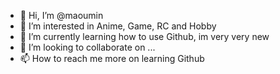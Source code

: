 - 👋 Hi, I’m @maoumin
- 👀 I’m interested in Anime, Game, RC and Hobby
- 🌱 I’m currently learning how to use Github, im very very new
- 💞️ I’m looking to collaborate on ...
- 📫 How to reach me more on learning Github

<!---
maoumin/maoumin is a ✨ special ✨ repository because its `README.md` (this file) appears on your GitHub profile.
You can click the Preview link to take a look at your changes.
--->
